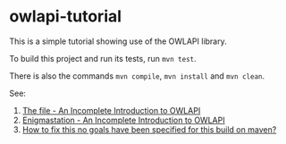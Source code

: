 # owlapi-tutorial


This is a simple tutorial showing use of the OWLAPI library. 

To build this project and run its tests, run `mvn test`.

There is also the commands `mvn compile`, `mvn install` and
`mvn clean`.


See:

1. [The file - An Incomplete Introduction to OWLAPI](owlapi-tutorial/src/tutorial/tutorial.md)
1. [Enigmastation - An Incomplete Introduction to OWLAPI](http://enigmastation.com/2015/10/30/an-incomplete-introduction-to-owlapi/)
1. [How to fix this no goals have been specified for this build on maven?](http://stackoverflow.com/questions/43816009/how-to-fix-this-no-goals-have-been-specified-for-this-build-on-maven)


